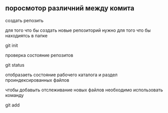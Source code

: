  ## поросмотор различний между комита 


создать репозить 

 для того что бы создать новые репозиторий нужно для того что бы находиятсь в папке


 git init


  проверка состояние репозитов

 git status


 oтобразаеть состояние рабочего каталога и раздел проиндексированных файлов 
 
чтобы добавыть отслеживание новых 
файлов необходимо использовать команду

 git add <filename>






